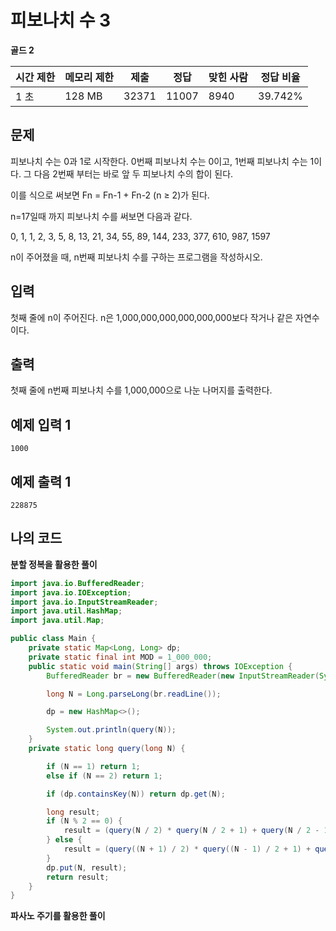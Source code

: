 # 피보나치 수 3

**골드 2**

|시간 제한	|메모리 제한|제출|	정답	|맞힌 사람|	정답 비율|
|---|---|---|---|---|---|
|1 초|	128 MB	|32371	|11007|	8940|	39.742%|

## 문제

피보나치 수는 0과 1로 시작한다. 0번째 피보나치 수는 0이고, 1번째 피보나치 수는 1이다. 그 다음 2번째 부터는 바로 앞 두 피보나치 수의 합이 된다.

이를 식으로 써보면 Fn = Fn-1 + Fn-2 (n ≥ 2)가 된다.

n=17일때 까지 피보나치 수를 써보면 다음과 같다.

0, 1, 1, 2, 3, 5, 8, 13, 21, 34, 55, 89, 144, 233, 377, 610, 987, 1597

n이 주어졌을 때, n번째 피보나치 수를 구하는 프로그램을 작성하시오.

## 입력 

첫째 줄에 n이 주어진다. n은 1,000,000,000,000,000,000보다 작거나 같은 자연수이다.

## 출력 

첫째 줄에 n번째 피보나치 수를 1,000,000으로 나눈 나머지를 출력한다.

## 예제 입력 1

```
1000
```

## 예제 출력 1

```
228875
```

## 나의 코드

**분할 정복을 활용한 풀이**

```java
import java.io.BufferedReader;
import java.io.IOException;
import java.io.InputStreamReader;
import java.util.HashMap;
import java.util.Map;

public class Main {
    private static Map<Long, Long> dp;
    private static final int MOD = 1_000_000;
    public static void main(String[] args) throws IOException {
        BufferedReader br = new BufferedReader(new InputStreamReader(System.in));

        long N = Long.parseLong(br.readLine());

        dp = new HashMap<>();

        System.out.println(query(N));
    }
    private static long query(long N) {

        if (N == 1) return 1;
        else if (N == 2) return 1;

        if (dp.containsKey(N)) return dp.get(N);

        long result;
        if (N % 2 == 0) {
            result = (query(N / 2) * query(N / 2 + 1) + query(N / 2 - 1) * query(N / 2)) % MOD;
        } else {
            result = (query((N + 1) / 2) * query((N - 1) / 2 + 1) + query((N + 1) / 2 - 1) * query((N - 1) / 2)) % MOD;
        }
        dp.put(N, result);
        return result;
    }
}
```

**파사노 주기를 활용한 풀이**

